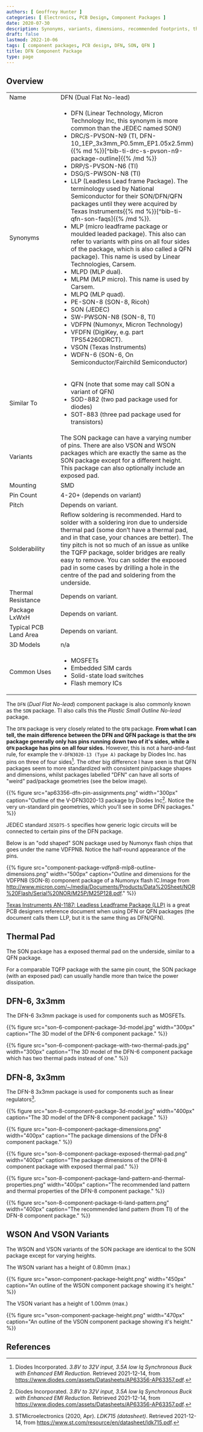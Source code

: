 ```yaml
---
authors: [ Geoffrey Hunter ]
categories: [ Electronics, PCB Design, Component Packages ]
date: 2020-07-30
description: Synonyms, variants, dimensions, recommended footprints, thermal resistance and more info about the SON (DFN) component package.
draft: false
lastmod: 2022-10-06
tags: [ component packages, PCB design, DFN, SON, QFN ]
title: DFN Component Package
type: page
---
```


## Overview

<table>
  <tr>
    <td style="width: 200px;">Name</td>
    <td>DFN (Dual Flat No-lead)</td>
  </tr>
  <tr>
    <td>Synonyms</td>
    <td>
      <ul>
        <li>DFN (Linear Technology, Micron Technology Inc, this synonym is more common than the JEDEC named SON!)</li>
        <li>DRC/S-PVSON-N9 (TI, DFN-10_1EP_3x3mm_P0.5mm_EP1.05x2.5mm){{% md %}}[^bib-ti-drc-s-pvson-n9-package-outline]{{% /md %}}</li>
        <li>DRP/S-PVSON-N6 (TI)</li>
        <li>DSG/S-PWSON-N8 (TI)</li>
        <li>LLP (Leadless Lead frame Package). The terminology used by National Semiconductor for their SON/DFN/QFN packages until they were acquired by Texas Instruments{{% md %}}[^bib-ti-qfn-son-faqs]{{% /md %}}.</li>
        <li>MLP (micro leadframe package or moulded leaded package). This also can refer to variants with pins on all four sides of the package, which is also called a QFN package). This name is used by Linear Technologies, Carsem.</li>
        <li>MLPD (MLP dual).</li>
        <li>MLPM (MLP micro). This name is used by Carsem.</li>
        <li>MLPQ (MLP quad).</li>
        <li>PE-SON-8 (SON-8, Ricoh)</li>
        <li>SON (JEDEC)</li>
        <li>SW-PWSON-N8 (SON-8, TI)</li>
        <li>VDFPN (Numonyx, Micron Technology)</li>
        <li>VFDFN (DigiKey, e.g. part TPS54260DRCT).</li>
        <li>VSON (Texas Instruments)</li>
        <li>WDFN-6 (SON-6, On Semiconductor/Fairchild Semiconductor)</li>
      </ul>
    </td>
  </tr>
  <tr>
    <td>Similar To</td>
    <td>
      <ul>
        <li>QFN (note that some may call SON a variant of QFN)</li>
        <li>SOD-882 (two pad package used for diodes)</li>
        <li>SOT-883 (three pad package used for transistors)</li>
      </ul>
    </td>
  </tr>
  <tr>
    <td>Variants</td>
    <td>The SON package can have a varying number of pins. There are also VSON and WSON packages which are exactly the same as the SON package except for a different height. This package can also optionally include an exposed pad.</td>
  </tr>
  <tr>
    <td>Mounting</td>
    <td>SMD</td>
  </tr>
  <tr>
    <td>Pin Count</td>
    <td>4-20+ (depends on variant)</td>
  </tr>
  <tr>
    <td>Pitch</td>
    <td>Depends on variant.</td>
  </tr>
  <tr>
    <td>Solderability</td>
    <td>Reflow soldering is recommended. Hard to solder with a soldering iron due to underside thermal pad (some don’t have a thermal pad, and in that case, your chances are better). The tiny pitch is not so much of an issue as unlike the TQFP package, solder bridges are really easy to remove. You can solder the exposed pad in some cases by drilling a hole in the centre of the pad and soldering from the underside.</td>
  </tr>
  <tr>
    <td>Thermal Resistance</td>
    <td>Depends on variant.</td>
  </tr>
  <tr>
    <td>Package LxWxH</td>
    <td>Depends on variant.</td>
  </tr>
  <tr>
    <td>Typical PCB Land Area</td>
      <td>Depends on variant.</td>
  </tr>
  <tr>
    <td>3D Models</td>
    <td>n/a</td>
  </tr>
  <tr>
    <td>Common Uses</td>
    <td>
      <ul>
        <li>MOSFETs</li>
        <li>Embedded SIM cards</li>
        <li>Solid-state load switches</li>
        <li>Flash memory ICs</li>
      </ul>
    </td>
  </tr>
</table>

The `DFN` (_Dual Flat No-lead_) component package is also commonly known as the `SON` package. TI also calls this the _Plastic Small Outline No-lead_ package.

The `DFN` package is very closely related to the `QFN` package. **From what I can tell, the main difference between the DFN and QFN package is that the `DFN` package generally only has pins running down two of it's sides, while a `QFN` package has pins on all four sides.** However, this is not a hard-and-fast rule, for example the `V-DFN3020-13 (Type A)` package by Diodes Inc. has pins on three of four sides[^bib-diodes-inc-ap63356]. The other big difference I have seen is that QFN packages seem to more standardized with consistent pin/package shapes and dimensions, whilst packages labelled "DFN" can have all sorts of "weird" pad/package geometries (see the below image).

{{% figure src="ap63356-dfn-pin-assignments.png" width="300px" caption="Outline of the V-DFN3020-13 package by Diodes Inc[^bib-diodes-inc-ap63356]. Notice the very un-standard pin geometries, which you'll see in some DFN packages." %}}

JEDEC standard `JESD75-5` specifies how generic logic circuits will be connected to certain pins of the DFN package.

Below is an "odd shaped" SON package used by Numonyx flash chips that goes under the name VDFPN8. Notice the half-round appearance of the pins.

{{% figure src="component-package-vdfpn8-mlp8-outline-dimensions.png" width="500px" caption="Outline and dimensions for the VDFPN8 (SON-8) component package of a Numonyx flash IC.Image from http://www.micron.com/~/media/Documents/Products/Data%20Sheet/NOR%20Flash/Serial%20NOR/M25P/M25P128.pdf." %}}

[Texas Instruments AN-1187: Leadless Leadframe Package (LLP)](https://www.ti.com/lit/an/snoa401r/snoa401r.pdf) is a great PCB designers reference document when using DFN or QFN packages (the document calls them LLP, but it is the same thing as DFN/QFN).

## Thermal Pad

The SON package has a exposed thermal pad on the underside, similar to a QFN package.

For a comparable TQFP package with the same pin count, the SON package (with an exposed pad) can usually handle more than twice the power dissipation.

## DFN-6, 3x3mm

The DFN-6 3x3mm package is used for components such as MOSFETs.

{{% figure src="son-6-component-package-3d-model.jpg" width="300px" caption="The 3D model of the DFN-6 component package." %}}

{{% figure src="son-6-component-package-with-two-thermal-pads.jpg" width="300px" caption="The 3D model of the DFN-6 component package which has two thermal pads instead of one." %}}

## DFN-8, 3x3mm

The DFN-8 3x3mm package is used for components such as linear regulators[^bib-st-ldk715-ds].

{{% figure src="son-8-component-package-3d-model.jpg" width="400px" caption="The 3D model of the DFN-8 component package." %}}

{{% figure src="son-8-component-package-dimensions.png" width="400px" caption="The package dimensions of the DFN-8 component package." %}}

{{% figure src="son-8-component-package-exposed-thermal-pad.png" width="400px" caption="The package dimensions of the DFN-8 component package with exposed thermal pad." %}}

{{% figure src="son-8-component-package-land-pattern-and-thermal-properties.png" width="400px" caption="The recommended land pattern and thermal properties of the DFN-8 component package." %}}

{{% figure src="son-8-component-package-ti-land-pattern.png" width="400px" caption="The recommended land pattern (from TI) of the DFN-8 component package." %}}

## WSON And VSON Variants

The WSON and VSON variants of the SON package are identical to the SON package except for varying heights.

The WSON variant has a height of 0.80mm (max.)

{{% figure src="wson-component-package-height.png" width="450px" caption="An outline of the WSON component package showing it's height." %}}

The VSON variant has a height of 1.00mm (max.)

{{% figure src="vson-component-package-height.png" width="470px" caption="An outline of the VSON component package showing it's height." %}}

## References

[^bib-ti-qfn-son-faqs]:  Texas Instruments. _QFN/SON package FAQs_. Retrieved 2020-07-30, from https://www.ti.com/support-quality/faqs/qfn-son-faqs.html.
[^bib-diodes-inc-ap63356]:  Diodes Incorporated. _3.8V to 32V input, 3.5A low Iq Synchronous Buck with Enhanced EMI Reduction_. Retrieved 2021-12-14, from https://www.diodes.com/assets/Datasheets/AP63356-AP63357.pdf.
[^bib-st-ldk715-ds]:  STMicroelectronics (2020, Apr). _LDK715 (datasheet)_. Retrieved 2021-12-14, from https://www.st.com/resource/en/datasheet/ldk715.pdf.
[^bib-ti-drc-s-pvson-n9-package-outline]: Texas Instruments (2011, Sep). _DRC (S-PVSON-N9): Mechanical Data_. Retrieved 2022-10-06, from https://www.ti.com/lit/ml/mpss035d/mpss035d.pdf.
